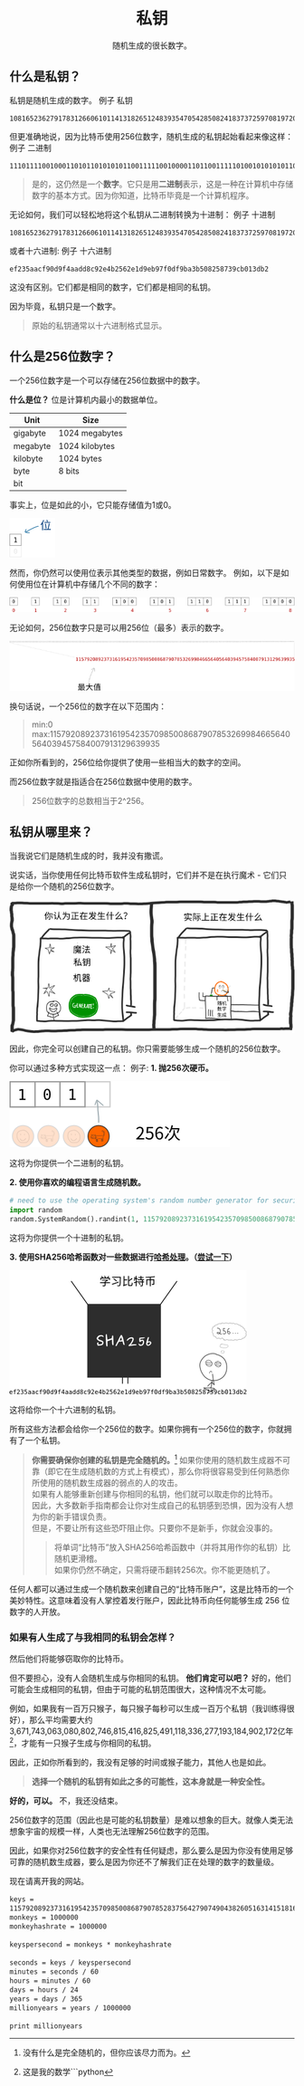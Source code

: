 # <center>私钥</center>
<center>随机生成的很长数字。</center>

## 什么是私钥？
私钥是随机生成的数字。
例子
私钥
```
108165236279178312660610114131826512483935470542850824183737259708197206310322
```

但更准确地说，因为比特币使用256位数字，随机生成的私钥起始看起来像这样：
例子
二进制
```
1110111100100011010110101010110011111001000011011001111101001010101011011101100011001001001011100100101100100101011000101110000111011001111010111001011111110000110111111001101110100011101101010000100000100101100001110011100111001011000000010011110110110010
```

>是的，这仍然是一个**数字**。它只是用**二进制**表示，这是一种在计算机中存储数字的基本方式。因为你知道，比特币毕竟是一个计算机程序。

无论如何，我们可以轻松地将这个私钥从二进制转换为十进制：
例子
十进制
```
108165236279178312660610114131826512483935470542850824183737259708197206310322
```
或者十六进制:
例子
十六进制
```
ef235aacf90d9f4aadd8c92e4b2562e1d9eb97f0df9ba3b508258739cb013db2
```
这没有区别。它们都是相同的数字，它们都是相同的私钥。

因为毕竟，私钥只是一个数字。

>原始的私钥通常以十六进制格式显示。

## 什么是256位数字？
一个256位数字是一个可以存储在256位数据中的数字。

**什么是位？**
位是计算机内最小的数据单位。

|Unit|Size|
|---|---|
|gigabyte|1024 megabytes|
|megabyte|1024 kilobytes|
|kilobyte|1024 bytes|
|byte|8 bits|
|bit||

事实上，位是如此的小，它只能存储值为1或0。

![private_keys-10.png](img/private_keys-10%20(1).png)

然而，你仍然可以使用位表示其他类型的数据，例如日常数字。
例如，以下是如何使用位在计算机中存储几个不同的数字：

![private_keys-11.png](img/private_keys-11.png)

无论如何，256位数字只是可以用256位（最多）表示的数字。

![private_keys-12.png](img/private_keys-12%20(1).png)

换句话说，一个256位的数字在以下范围内：

>min:0
max:115792089237316195423570985008687907853269984665640564039457584007913129639935

正如你所看到的，256位给你提供了使用一些相当大的数字的空间。

而256位数字就是指适合在256位数据中使用的数字。

>256位数字的总数相当于2^256。

## 私钥从哪里来？

当我说它们是随机生成的时，我并没有撒谎。

说实话，当你使用任何比特币软件生成私钥时，它们并不是在执行魔术 - 它们只是给你一个随机的256位数字。

![private_keys-5.png](img/private_keys-5%20(1).png)

因此，你完全可以创建自己的私钥。你只需要能够生成一个随机的256位数字。

你可以通过多种方式实现这一点：
例子:
**1. 抛256次硬币。**

![private_keys-6.png](img/private_keys-6%20(1).png)

这将为你提供一个二进制的私钥。

**2. 使用你喜欢的编程语言生成随机数。**
```python
# need to use the operating system's random number generator for security
import random
random.SystemRandom().randint(1, 115792089237316195423570985008687907852837564279074904382605163141518161494336)
```
这将为你提供一个十进制的私钥。

**3. 使用SHA256哈希函数对一些数据进行[哈希处理](../../../../Technical/Other/Hash%20Function/Hash%20Function.md)。（[尝试一下](https://learnmeabitcoin.com/tools/sha256)）**

![private_keys-8.png](img/private_keys-8%20(1).png)

这将给你一个十六进制的私钥。

所有这些方法都会给你一个256位的数字。如果你拥有一个256位的数字，你就拥有了一个私钥。

>**你需要确保你创建的私钥是完全随机的。**[^1]
如果你使用的随机数生成器不可靠（即它在生成随机数的方式上有模式），那么你将很容易受到任何熟悉你所使用的随机数生成器的弱点的人的攻击。  
如果有人能够重新创建与你相同的私钥，他们就可以取走你的比特币。  
因此，大多数新手指南都会让你对生成自己的私钥感到恐惧，因为没有人想为你的新手错误负责。  
但是，不要让所有这些恐吓阻止你。只要你不是新手，你就会没事的。  
>>将单词“比特币”放入SHA256哈希函数中（并将其用作你的私钥）比随机更滑稽。  
>>如果你仍然不确定，只需将硬币翻转256次。你不能更随机了。

任何人都可以通过生成一个随机数来创建自己的“比特币账户”，这是比特币的一个美妙特性。这意味着没有人掌控着发行账户，因此比特币向任何能够生成 256 位数字的人开放。

### 如果有人生成了与我相同的私钥会怎样？
然后他们将能够窃取你的比特币。

但不要担心，没有人会随机生成与你相同的私钥。
**他们肯定可以吧？**
好的，他们可能会生成相同的私钥，但由于可能的私钥范围很大，这种情况不太可能。

例如，如果我有一百万只猴子，每只猴子每秒可以生成一百万个私钥（我训练得很好），那么平均需要大约3,671,743,063,080,802,746,815,416,825,491,118,336,277,193,184,902,172亿年[^2]，才能有一只猴子生成与你相同的私钥。

因此，正如你所看到的，我没有足够的时间或猴子能力，其他人也是如此。
>**选择一个随机的私钥有如此之多的可能性，这本身就是一种安全性。**

**好的，可以。**
不，我还没结束。

256位数字的范围（因此也是可能的私钥数量）是难以想象的巨大。就像人类无法想象宇宙的规模一样，人类也无法理解256位数字的范围。

因此，如果你对256位数字的安全性有任何疑虑，那么要么是因为你没有使用足够可靠的随机数生成器，要么是因为你还不了解我们正在处理的数字的数量级。

现在请离开我的网站。

[^1]:没有什么是完全随机的，但你应该尽力而为。
[^2]:这是我的数学```python

```
keys = 115792089237316195423570985008687907852837564279074904382605163141518161494336
monkeys = 1000000
monkeyhashrate = 1000000

keyspersecond = monkeys * monkeyhashrate

seconds = keys / keyspersecond
minutes = seconds / 60
hours = minutes / 60
days = hours / 24
years = days / 365
millionyears = years / 1000000

print millionyears
```